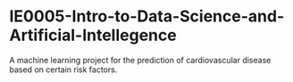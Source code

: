 # IE0005-Intro-to-Data-Science-and-Artificial-Intellegence
A machine learning project for the prediction of cardiovascular disease based on certain risk factors.
